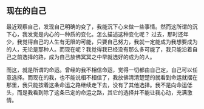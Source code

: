 ## 现在的自己
最近观察自己，发现自己明确的变了，我能沉下心来做一些事情。然而这所谓的沉下心，我发觉是内心的一种质的变化。怎么描述这种变化呢？
过去，那时还年少，我觉得自己的人生有无限的可能，只要自己努力，我就一定能成为我想要成为的人，无论是那种人。而现在呢？我觉得我已经没有那么多可能了，我只能沿着自己之前选择的路，成为自己放佛冥冥之中早就选好的成为的人。

而这，就是所谓的命运。曾经的我不相信命运，觉得一切都由自己定，自己可以任意选择。而现在的我，也不能说相不相信了，我放佛清清楚楚的就看到命运就摆在那里，我只能按着这条命运之路继续走下去，没有了其他选择。我不是向命运低头，而是我看到除了这条已定的命运之路，其它的选择并不能让我心动，充满激情。